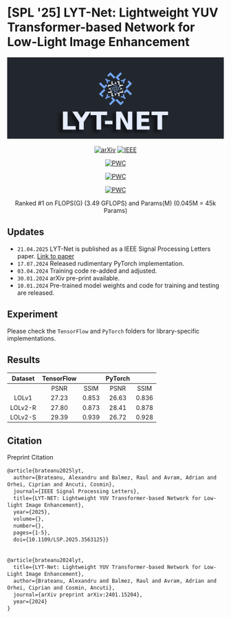 # [SPL '25] LYT-Net: Lightweight YUV Transformer-based Network for Low-Light Image Enhancement

<div align="center">
  
![Logo](./figs/Logo.png)

[![arXiv](https://img.shields.io/badge/arxiv-paper-179bd3)](https://arxiv.org/abs/2401.15204)
[![IEEE](https://img.shields.io/badge/IEEE-paper-blue)](https://ieeexplore.ieee.org/abstract/document/10972228)
	
[![PWC](https://img.shields.io/endpoint.svg?url=https://paperswithcode.com/badge/lyt-net-lightweight-yuv-transformer-based/low-light-image-enhancement-on-lol)](https://paperswithcode.com/sota/low-light-image-enhancement-on-lol?p=lyt-net-lightweight-yuv-transformer-based)
	
[![PWC](https://img.shields.io/endpoint.svg?url=https://paperswithcode.com/badge/lyt-net-lightweight-yuv-transformer-based/low-light-image-enhancement-on-lolv2)](https://paperswithcode.com/sota/low-light-image-enhancement-on-lolv2?p=lyt-net-lightweight-yuv-transformer-based)

[![PWC](https://img.shields.io/endpoint.svg?url=https://paperswithcode.com/badge/lyt-net-lightweight-yuv-transformer-based/low-light-image-enhancement-on-lolv2-1)](https://paperswithcode.com/sota/low-light-image-enhancement-on-lolv2-1?p=lyt-net-lightweight-yuv-transformer-based)

Ranked #1 on FLOPS(G) (3.49 GFLOPS) and Params(M) (0.045M = 45k Params)
</div>

## Updates
<!-- - `12.01.2024`: text update -->
- `21.04.2025` LYT-Net is published as a IEEE Signal Processing Letters paper. [Link to paper](https://ieeexplore.ieee.org/abstract/document/10972228)
- `17.07.2024` Released rudimentary PyTorch implementation.
- `03.04.2024` Training code re-added and adjusted.
- `30.01.2024` arXiv pre-print available.
- `10.01.2024` Pre-trained model weights and code for training and testing are released.

## Experiment
Please check the ```TensorFlow``` and ```PyTorch``` folders for library-specific implementations.

## Results

| Dataset  | TensorFlow |           | PyTorch |           |
|:--------:|:----------:|:---------:|:-------:|:---------:|
|          | PSNR       | SSIM      | PSNR    | SSIM      |
|  LOLv1   |  27.23     |  0.853    | 26.63   |  0.836    |
| LOLv2-R  |  27.80     |  0.873    | 28.41   |  0.878    |
| LOLv2-S  |  29.39     |  0.939    | 26.72   |  0.928    |


## Citation
Preprint Citation
```
@article{brateanu2025lyt,
  author={Brateanu, Alexandru and Balmez, Raul and Avram, Adrian and Orhei, Ciprian and Ancuti, Cosmin},
  journal={IEEE Signal Processing Letters}, 
  title={LYT-NET: Lightweight YUV Transformer-based Network for Low-light Image Enhancement}, 
  year={2025},
  volume={},
  number={},
  pages={1-5},
  doi={10.1109/LSP.2025.3563125}}


@article{brateanu2024lyt,
  title={LYT-Net: Lightweight YUV Transformer-based Network for Low-Light Image Enhancement},
  author={Brateanu, Alexandru and Balmez, Raul and Avram, Adrian and Orhei, Ciprian and Cosmin, Ancuti},
  journal={arXiv preprint arXiv:2401.15204},
  year={2024}
}
```

